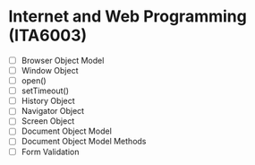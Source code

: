 # Internet and Web Programming (ITA6003)

- [ ] Browser Object Model
- [ ] Window Object
- [ ] open()
- [ ] setTimeout()
- [ ] History Object
- [ ] Navigator Object
- [ ] Screen Object
- [ ] Document Object Model
- [ ] Document Object Model Methods
- [ ] Form Validation